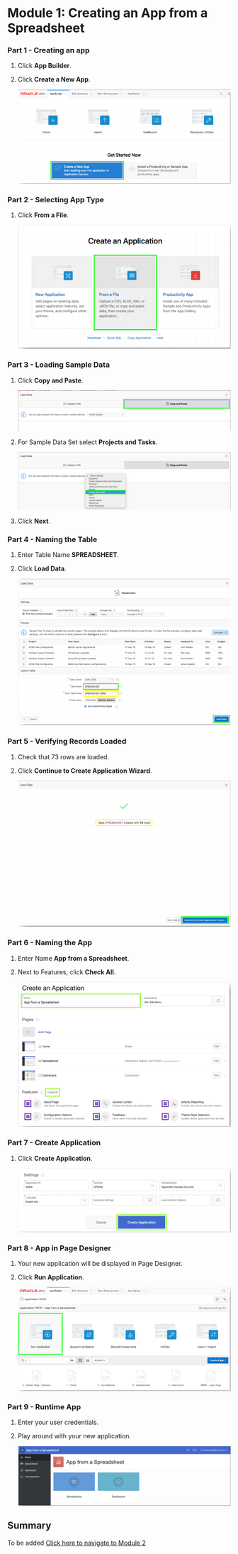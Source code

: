 # Module 1: Creating an App from a Spreadsheet
### **Part 1** - Creating an app 

1. Click **App Builder**.
2. Click **Create a New App**.

    ![](images/module2/2.1.PNG)

### **Part 2** - Selecting App Type

1. Click **From a File**.

    ![](images/module2/2.2.PNG)

### **Part 3** - Loading Sample Data

1. Click **Copy and Paste**.  

    ![](images/module2/3.1.png)
    
2. For Sample Data Set select **Projects and Tasks**.

    ![](images/module2/3.2.png)
    
3. Click **Next**.

### **Part 4** - Naming the Table

1. Enter Table Name **SPREADSHEET**.
2. Click **Load Data**.

    ![](images/module2/2.4.PNG)

### **Part 5** - Verifying Records Loaded

1. Check that 73 rows are loaded.
2. Click **Continue to Create Application Wizard**.

    ![](images/module2/2.5.PNG)

### **Part 6** - Naming the App

1. Enter Name **App from a Spreadsheet**.
2. Next to Features, click **Check All**.

    ![](images/module2/2.6.PNG)

### **Part 7** - Create Application

1. Click **Create Application**.

    ![](images/module2/2.7.PNG)

### **Part 8** - App in Page Designer

1. Your new application will be displayed in Page Designer.
2. Click **Run Application**.

    ![](images/module2/2.8.PNG)

### **Part 9** - Runtime App

1. Enter your user credentials.
2. Play around with your new application.

    ![](images/module2/2.9.PNG)

## Summary

To be added [Click here to navigate to Module 2](2-using-the-runtime-environment-improving-the-report-and-form.md)
